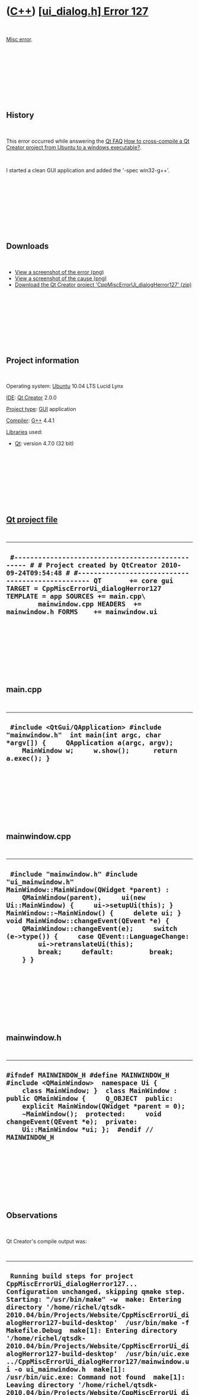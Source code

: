 



 

 

 

 

 

([C++](Cpp.md)) [\[ui\_dialog.h\] Error 127](CppMiscErrorUi_dialogHerror127.md)
=================================================================================

 

[Misc error](CppMiscError.md).

 

 

 

 

 

History
-------

 

This error occurred while answering the [Qt FAQ](CppQtFaq.md) [How to
cross-compile a Qt Creator project from Ubuntu to a windows
executable?](CppQtCrosscompileToWindows.md).

 

I started a clean GUI application and added the '-spec win32-g++'.

 

 

 

 

 

Downloads
---------

 

-   [View a screenshot of the
    error (png)](CppMiscErrorUi_dialogHerror127.png)
-   [View a screenshot of the
    cause (png)](CppMiscErrorUi_dialogHerror127Cause.png)
-   [Download the Qt Creator project
    'CppMiscErrorUi\_dialogHerror127' (zip)](CppMiscErrorUi_dialogHerror127.zip)

 

 

 

 

 

Project information
-------------------

 

Operating system: [Ubuntu](http://www.ubuntu.com) 10.04 LTS Lucid Lynx

[IDE](CppIde.md): [Qt Creator](CppQtCreator.md) 2.0.0

[Project type](CppQtProjectType.md): [GUI](CppGui.md) application

[Compiler](CppCompiler.md): [G++](CppGpp.md) 4.4.1

[Libraries](CppLibrary.md) used:

-   [Qt](CppQt.md): version 4.7.0 (32 bit)

 

 

 

 

 

[Qt project file](CppQtProjectFile.md)
---------------------------------------

 

  --------------------------------------------------------------------------------------------------------------------------------------------------------------------------------------------------------------------------------------------------------------------------------------------------------------------------------------------
  ` #------------------------------------------------- # # Project created by QtCreator 2010-09-24T09:54:48 # #------------------------------------------------- QT       += core gui TARGET = CppMiscErrorUi_dialogHerror127 TEMPLATE = app SOURCES += main.cpp\         mainwindow.cpp HEADERS  += mainwindow.h FORMS    += mainwindow.ui`
  --------------------------------------------------------------------------------------------------------------------------------------------------------------------------------------------------------------------------------------------------------------------------------------------------------------------------------------------

 

 

 

 

 

main.cpp
--------

 

  --------------------------------------------------------------------------------------------------------------------------------------------------------------------------------------
  ` #include <QtGui/QApplication> #include "mainwindow.h"  int main(int argc, char *argv[]) {     QApplication a(argc, argv);     MainWindow w;     w.show();      return a.exec(); }`
  --------------------------------------------------------------------------------------------------------------------------------------------------------------------------------------

 

 

 

 

 

mainwindow.cpp
--------------

 

  ---------------------------------------------------------------------------------------------------------------------------------------------------------------------------------------------------------------------------------------------------------------------------------------------------------------------------------------------------------------------------------------------------------------------------------------------------------
  ` #include "mainwindow.h" #include "ui_mainwindow.h"  MainWindow::MainWindow(QWidget *parent) :     QMainWindow(parent),     ui(new Ui::MainWindow) {     ui->setupUi(this); }  MainWindow::~MainWindow() {     delete ui; }  void MainWindow::changeEvent(QEvent *e) {     QMainWindow::changeEvent(e);     switch (e->type()) {     case QEvent::LanguageChange:         ui->retranslateUi(this);         break;     default:         break;     } }`
  ---------------------------------------------------------------------------------------------------------------------------------------------------------------------------------------------------------------------------------------------------------------------------------------------------------------------------------------------------------------------------------------------------------------------------------------------------------

 

 

 

 

 

mainwindow.h
------------

 

  ---------------------------------------------------------------------------------------------------------------------------------------------------------------------------------------------------------------------------------------------------------------------------------------------------------------------------------------------------------
  ` #ifndef MAINWINDOW_H #define MAINWINDOW_H  #include <QMainWindow>  namespace Ui {     class MainWindow; }  class MainWindow : public QMainWindow {     Q_OBJECT  public:     explicit MainWindow(QWidget *parent = 0);     ~MainWindow();  protected:     void changeEvent(QEvent *e);  private:     Ui::MainWindow *ui; };  #endif // MAINWINDOW_H `
  ---------------------------------------------------------------------------------------------------------------------------------------------------------------------------------------------------------------------------------------------------------------------------------------------------------------------------------------------------------

 

 

 

 

 

Observations
------------

 

Qt Creator's compile output was:

 

  -------------------------------------------------------------------------------------------------------------------------------------------------------------------------------------------------------------------------------------------------------------------------------------------------------------------------------------------------------------------------------------------------------------------------------------------------------------------------------------------------------------------------------------------------------------------------------------------------------------------------------------------------------------------------------------------------------------------------------------------------------------------------------------------------------------------------------------------------------------------------------------------------------------------------------------------------------------------------------------------------------------------------------------------------------------------
  ` Running build steps for project CppMiscErrorUi_dialogHerror127... Configuration unchanged, skipping qmake step. Starting: "/usr/bin/make" -w  make: Entering directory '/home/richel/qtsdk-2010.04/bin/Projects/Website/CppMiscErrorUi_dialogHerror127-build-desktop'  /usr/bin/make -f Makefile.Debug  make[1]: Entering directory '/home/richel/qtsdk-2010.04/bin/Projects/Website/CppMiscErrorUi_dialogHerror127-build-desktop'  /usr/bin/uic.exe ../CppMiscErrorUi_dialogHerror127/mainwindow.ui -o ui_mainwindow.h  make[1]: /usr/bin/uic.exe: Command not found  make[1]: Leaving directory '/home/richel/qtsdk-2010.04/bin/Projects/Website/CppMiscErrorUi_dialogHerror127-build-desktop'  make: Leaving directory '/home/richel/qtsdk-2010.04/bin/Projects/Website/CppMiscErrorUi_dialogHerror127-build-desktop'  make[1]: *** [ui_mainwindow.h] Error 127  make: *** [debug] Error 2  The process "/usr/bin/make" exited with code %2. Error while building project CppMiscErrorUi_dialogHerror127 (target: Desktop) When executing build step 'Make'`
  -------------------------------------------------------------------------------------------------------------------------------------------------------------------------------------------------------------------------------------------------------------------------------------------------------------------------------------------------------------------------------------------------------------------------------------------------------------------------------------------------------------------------------------------------------------------------------------------------------------------------------------------------------------------------------------------------------------------------------------------------------------------------------------------------------------------------------------------------------------------------------------------------------------------------------------------------------------------------------------------------------------------------------------------------------------------

 

Note '/usr/bin/uic.exe: Command not found'. UIC is the Qt user interface
compiler. The call to 'uic.exe' is unexpected on a Ubuntu computer (as
.exe denotes a Windows executable). A call to 'uic' from the Ubuntu
terminal succeeds.

 

Below is Makefile.Debug, where uic.exe is not called:

 

  ------------------------------------------------------------------------------------------------------------------------------------------------------------------------------------------------------------------------------------------------------------------------------------------------------------------------------------------------------------------------------------------------------------------------------------------------------------------------------------------------------------------------------------------------------------------------------------------------------------------------------------------------------------------------------------------------------------------------------------------------------------------------------------------------------------------------------------------------------------------------------------------------------------------------------------------------------------------------------------------------------------------------------------------------------------------------------------------------------------------------------------------------------------------------------------------------------------------------------------------------------------------------------------------------------------------------------------------------------------------------------------------------------------------------------------------------------------------------------------------------------------------------------------------------------------------------------------------------------------------------------------------------------------------------------------------------------------------------------------------------------------------------------------------------------------------------------------------------------------------------------------------------------------------------------------------------------------------------------------------------------------------------------------------------------------------------------------------------------------------------------------------------------------------------------------------------------------------------------------------------------------------------------------------------------------------------------------------------------------------------------------------------------------------------------------------------------------------------------------------------------------------------------------------------------------------------------------------------------------------------------------------------------------------------------------------------------------------------------------------------------------------------------------------------------------------------------------------------------------------------------------------------------------------------------------------------------------------------------------------------------------------------------------------------------------------------------------------------------------------------------------------------------------------------------------------------------------------------------------------------------------------------------------------------------------------------------------------------------------------------------------------------------------------------------------------------------------------------------------------------------------------------------------------------------------------------------------------------------------------------------------------------------------------------------------------------------------------------------------------------------------------------------------------------------------------------------------------------------------------------------------------------------------------------------------------------------------------------------------------------------------------------------------------------------------------------------------------------------------------------------------------------------------------------------------------------------------------------------------------------------------------------------------------------------------------------------------------------------------------------------------------------------------------------------------------------------------------------------------------------------------------------------------------------------------------------------------------------------------------------------------------------------------------------------------------------------------------------------------------------------------------------------------------------------------------------------------------------------------------------------------------------------------------------------------------------------------------------------------------------------------------------------------------------------------------------------------------------------------------------------------------------------------------------------------------------------------------------------------------------------------------------------------------------------------------------------------------------------------------------------------------------------------------------------------------------------------------------------------------------------------------------------------------------------------------------------------------------------------------------------------------------------------------------------------------------------------------------------------------------------------------------------------------------------------------------------------------------------------------------------------------------------------------------------------
  ` ############################################################################# # Makefile for building: CppMiscErrorUi_dialogHerror127 # Generated by qmake (2.01a) (Qt 4.6.2) on: Fri Sep 24 12:34:52 2010 # Project:  ../CppMiscErrorUi_dialogHerror127/CppMiscErrorUi_dialogHerror127.pro # Template: app #############################################################################  ####### Compiler, tools and options  CC            = gcc CXX           = g++ DEFINES       = -DUNICODE -DQT_LARGEFILE_SUPPORT -DQT_GUI_LIB -DQT_CORE_LIB CFLAGS        = -g -Wall $(DEFINES) CXXFLAGS      = -g -Wall $(DEFINES) INCPATH       = -I"/usr/include/qt4/QtCore" -I"/usr/include/qt4/QtGui" -I"/usr/include/qt4" -I"debug" -I"." -I"../CppMiscErrorUi_dialogHerror127" -I"." -I"/usr/share/qt4/mkspecs/win32-g++" LINK        =        g++ LFLAGS        =        -enable-stdcall-fixup -Wl,-enable-auto-import -Wl,-enable-runtime-pseudo-reloc LIBS        =        -L"/usr/lib" -lQtGui -lQtCore  QMAKE         = /usr/bin/qmake-qt4 IDC           = /usr/bin/idc.exe IDL           = midl ZIP           = zip -r -9 DEF_FILE      =  RES_FILE      =  COPY          = copy /y COPY_FILE     = $(COPY) COPY_DIR      = xcopy /s /q /y /i DEL_FILE      = del DEL_DIR       = rmdir MOVE          = move CHK_DIR_EXISTS= if not exist MKDIR         = mkdir INSTALL_FILE    = $(COPY_FILE) INSTALL_PROGRAM = $(COPY_FILE) INSTALL_DIR     = $(COPY_DIR)  ####### Output directory  OBJECTS_DIR   = debug/  ####### Files  SOURCES       = ../CppMiscErrorUi_dialogHerror127/main.cpp \         ../CppMiscErrorUi_dialogHerror127/mainwindow.cpp debug/moc_mainwindow.cpp OBJECTS       = debug/main.o \         debug/mainwindow.o \         debug/moc_mainwindow.o DIST          =  QMAKE_TARGET  = CppMiscErrorUi_dialogHerror127 DESTDIR        = debug/ #avoid trailing-slash linebreak TARGET         = CppMiscErrorUi_dialogHerror127.exe DESTDIR_TARGET = debug/CppMiscErrorUi_dialogHerror127.exe  ####### Implicit rules  .SUFFIXES: .cpp .cc .cxx .C .c  .cpp.o:     $(CXX) -c $(CXXFLAGS) $(INCPATH) -o $@ $<  .cc.o:     $(CXX) -c $(CXXFLAGS) $(INCPATH) -o $@ $<  .cxx.o:     $(CXX) -c $(CXXFLAGS) $(INCPATH) -o $@ $<  .C.o:     $(CXX) -c $(CXXFLAGS) $(INCPATH) -o $@ $<  .c.o:     $(CC) -c $(CFLAGS) $(INCPATH) -o $@ $<  ####### Build rules  first: all all: Makefile.Debug  $(DESTDIR_TARGET)  $(DESTDIR_TARGET): ui_mainwindow.h $(OBJECTS)      $(LINK) $(LFLAGS) -o $(DESTDIR_TARGET) $(OBJECTS)  $(LIBS)   qmake:  FORCE     @$(QMAKE) -spec /usr/share/qt4/mkspecs/win32-g++ -unix CONFIG+=debug -o Makefile.Debug ../CppMiscErrorUi_dialogHerror127/CppMiscErrorUi_dialogHerror127.pro  dist:     $(ZIP) CppMiscErrorUi_dialogHerror127.zip $(SOURCES) $(DIST) ../CppMiscErrorUi_dialogHerror127/CppMiscErrorUi_dialogHerror127.pro /usr/share/qt4/mkspecs/qconfig.pri /usr/share/qt4/mkspecs/features/qt_functions.prf /usr/share/qt4/mkspecs/features/qt_config.prf /usr/share/qt4/mkspecs/features/exclusive_builds.prf /usr/share/qt4/mkspecs/features/default_pre.prf /usr/share/qt4/mkspecs/features/debug.prf /usr/share/qt4/mkspecs/features/debug_and_release.prf /usr/share/qt4/mkspecs/features/default_post.prf /usr/share/qt4/mkspecs/features/build_pass.prf /usr/share/qt4/mkspecs/features/warn_on.prf /usr/share/qt4/mkspecs/features/qt.prf /usr/share/qt4/mkspecs/features/unix/thread.prf /usr/share/qt4/mkspecs/features/moc.prf /usr/share/qt4/mkspecs/features/resources.prf /usr/share/qt4/mkspecs/features/uic.prf /usr/share/qt4/mkspecs/features/yacc.prf /usr/share/qt4/mkspecs/features/lex.prf /usr/share/qt4/mkspecs/features/include_source_dir.prf  HEADERS RESOURCES IMAGES SOURCES OBJECTIVE_SOURCES FORMS YACCSOURCES YACCSOURCES LEXSOURCES   clean: compiler_clean      -$(DEL_FILE) debug/main.o debug/mainwindow.o debug/moc_mainwindow.o  distclean: clean     -$(DEL_FILE) $(DESTDIR_TARGET)     -$(DEL_FILE) Makefile.Debug  mocclean: compiler_moc_header_clean compiler_moc_source_clean  mocables: compiler_moc_header_make_all compiler_moc_source_make_all  compiler_moc_header_make_all: debug/moc_mainwindow.cpp compiler_moc_header_clean:     -$(DEL_FILE) debug/moc_mainwindow.cpp debug/moc_mainwindow.cpp: ../CppMiscErrorUi_dialogHerror127/mainwindow.h     /usr/bin/moc.exe $(DEFINES) $(INCPATH) -D__GNUC__ -DWIN32 ../CppMiscErrorUi_dialogHerror127/mainwindow.h -o debug/moc_mainwindow.cpp  compiler_rcc_make_all: compiler_rcc_clean: compiler_image_collection_make_all: qmake_image_collection.cpp compiler_image_collection_clean:     -$(DEL_FILE) qmake_image_collection.cpp compiler_moc_source_make_all: compiler_moc_source_clean: compiler_uic_make_all: ui_mainwindow.h compiler_uic_clean:     -$(DEL_FILE) ui_mainwindow.h ui_mainwindow.h: ../CppMiscErrorUi_dialogHerror127/mainwindow.ui     /usr/bin/uic.exe ../CppMiscErrorUi_dialogHerror127/mainwindow.ui -o ui_mainwindow.h  compiler_yacc_decl_make_all: compiler_yacc_decl_clean: compiler_yacc_impl_make_all: compiler_yacc_impl_clean: compiler_lex_make_all: compiler_lex_clean: compiler_clean: compiler_moc_header_clean compiler_uic_clean     ####### Compile  debug/main.o: ../CppMiscErrorUi_dialogHerror127/main.cpp ../CppMiscErrorUi_dialogHerror127/mainwindow.h     $(CXX) -c $(CXXFLAGS) $(INCPATH) -o debug/main.o ../CppMiscErrorUi_dialogHerror127/main.cpp  debug/mainwindow.o: ../CppMiscErrorUi_dialogHerror127/mainwindow.cpp ../CppMiscErrorUi_dialogHerror127/mainwindow.h \         ui_mainwindow.h     $(CXX) -c $(CXXFLAGS) $(INCPATH) -o debug/mainwindow.o ../CppMiscErrorUi_dialogHerror127/mainwindow.cpp  debug/moc_mainwindow.o: debug/moc_mainwindow.cpp      $(CXX) -c $(CXXFLAGS) $(INCPATH) -o debug/moc_mainwindow.o debug/moc_mainwindow.cpp  ####### Install  install:   FORCE  uninstall:   FORCE  FORCE: `
  ------------------------------------------------------------------------------------------------------------------------------------------------------------------------------------------------------------------------------------------------------------------------------------------------------------------------------------------------------------------------------------------------------------------------------------------------------------------------------------------------------------------------------------------------------------------------------------------------------------------------------------------------------------------------------------------------------------------------------------------------------------------------------------------------------------------------------------------------------------------------------------------------------------------------------------------------------------------------------------------------------------------------------------------------------------------------------------------------------------------------------------------------------------------------------------------------------------------------------------------------------------------------------------------------------------------------------------------------------------------------------------------------------------------------------------------------------------------------------------------------------------------------------------------------------------------------------------------------------------------------------------------------------------------------------------------------------------------------------------------------------------------------------------------------------------------------------------------------------------------------------------------------------------------------------------------------------------------------------------------------------------------------------------------------------------------------------------------------------------------------------------------------------------------------------------------------------------------------------------------------------------------------------------------------------------------------------------------------------------------------------------------------------------------------------------------------------------------------------------------------------------------------------------------------------------------------------------------------------------------------------------------------------------------------------------------------------------------------------------------------------------------------------------------------------------------------------------------------------------------------------------------------------------------------------------------------------------------------------------------------------------------------------------------------------------------------------------------------------------------------------------------------------------------------------------------------------------------------------------------------------------------------------------------------------------------------------------------------------------------------------------------------------------------------------------------------------------------------------------------------------------------------------------------------------------------------------------------------------------------------------------------------------------------------------------------------------------------------------------------------------------------------------------------------------------------------------------------------------------------------------------------------------------------------------------------------------------------------------------------------------------------------------------------------------------------------------------------------------------------------------------------------------------------------------------------------------------------------------------------------------------------------------------------------------------------------------------------------------------------------------------------------------------------------------------------------------------------------------------------------------------------------------------------------------------------------------------------------------------------------------------------------------------------------------------------------------------------------------------------------------------------------------------------------------------------------------------------------------------------------------------------------------------------------------------------------------------------------------------------------------------------------------------------------------------------------------------------------------------------------------------------------------------------------------------------------------------------------------------------------------------------------------------------------------------------------------------------------------------------------------------------------------------------------------------------------------------------------------------------------------------------------------------------------------------------------------------------------------------------------------------------------------------------------------------------------------------------------------------------------------------------------------------------------------------------------------------------------------------------------------------------------------------------------------------

 

 

 

 

 

Contents of /home/richel/qtsdk-2010.04/qt/mkspecs/win32-g++/qmake.conh
----------------------------------------------------------------------

 

  ---------------------------------------------------------------------------------------------------------------------------------------------------------------------------------------------------------------------------------------------------------------------------------------------------------------------------------------------------------------------------------------------------------------------------------------------------------------------------------------------------------------------------------------------------------------------------------------------------------------------------------------------------------------------------------------------------------------------------------------------------------------------------------------------------------------------------------------------------------------------------------------------------------------------------------------------------------------------------------------------------------------------------------------------------------------------------------------------------------------------------------------------------------------------------------------------------------------------------------------------------------------------------------------------------------------------------------------------------------------------------------------------------------------------------------------------------------------------------------------------------------------------------------------------------------------------------------------------------------------------------------------------------------------------------------------------------------------------------------------------------------------------------------------------------------------------------------------------------------------------------------------------------------------------------------------------------------------------------------------------------------------------------------------------------------------------------------------------------------------------------------------------------------------------------------------------------------------------------------------------------------------------------------------------------------------------------------------------------------------------------------------------------------------------------------------------------------------------------------------------------------------------------------------------------------------------------------------------------------------------------------------------------------------------------------------------------------------------------------------------------------------------------------------------------------------------------------------------------------------------------------------------------------------------------------------------------------------------------------------------------------------------------------------------------------------------------------------------------------------------------------------------------------------------------------------------------------------------------------------------------------------------------------------------------------------------------------------------------------------------------------------------------------------------------------------------------------------------------------------------------------------------------------------------------------------------------------------------------------------------------------------------------------------------------------------------------------------
  ` # # qmake configuration for win32-g++ # # Written for MinGW #  MAKEFILE_GENERATOR  = MINGW TEMPLATE        = app CONFIG          += qt warn_on release link_prl copy_dir_files debug_and_release debug_and_release_target precompile_header QT          += core gui DEFINES         += UNICODE QT_LARGEFILE_SUPPORT QMAKE_COMPILER_DEFINES  += __GNUC__ WIN32  QMAKE_EXT_OBJ           = .o QMAKE_EXT_RES           = _res.o  QMAKE_CC        = gcc QMAKE_LEX       = flex QMAKE_LEXFLAGS      = QMAKE_YACC      = byacc QMAKE_YACCFLAGS     = -d QMAKE_CFLAGS        = QMAKE_CFLAGS_DEPS   = -M QMAKE_CFLAGS_WARN_ON    = -Wall QMAKE_CFLAGS_WARN_OFF   = -w QMAKE_CFLAGS_RELEASE    = -O2 QMAKE_CFLAGS_DEBUG  = -g QMAKE_CFLAGS_YACC   = -Wno-unused -Wno-parentheses  QMAKE_CXX       = g++ QMAKE_CXXFLAGS      = $$QMAKE_CFLAGS QMAKE_CXXFLAGS_DEPS = $$QMAKE_CFLAGS_DEPS QMAKE_CXXFLAGS_WARN_ON  = $$QMAKE_CFLAGS_WARN_ON QMAKE_CXXFLAGS_WARN_OFF = $$QMAKE_CFLAGS_WARN_OFF QMAKE_CXXFLAGS_RELEASE  = $$QMAKE_CFLAGS_RELEASE QMAKE_CXXFLAGS_DEBUG    = $$QMAKE_CFLAGS_DEBUG QMAKE_CXXFLAGS_YACC = $$QMAKE_CFLAGS_YACC QMAKE_CXXFLAGS_THREAD   = $$QMAKE_CFLAGS_THREAD QMAKE_CXXFLAGS_RTTI_ON  = -frtti QMAKE_CXXFLAGS_RTTI_OFF = -fno-rtti QMAKE_CXXFLAGS_EXCEPTIONS_ON = -fexceptions -mthreads QMAKE_CXXFLAGS_EXCEPTIONS_OFF = -fno-exceptions  QMAKE_INCDIR        = QMAKE_INCDIR_QT     = $$[QT_INSTALL_HEADERS] QMAKE_LIBDIR_QT     = $$[QT_INSTALL_LIBS]  QMAKE_RUN_CC        = $(CC) -c $(CFLAGS) $(INCPATH) -o $obj $src QMAKE_RUN_CC_IMP    = $(CC) -c $(CFLAGS) $(INCPATH) -o $@ $< QMAKE_RUN_CXX       = $(CXX) -c $(CXXFLAGS) $(INCPATH) -o $obj $src QMAKE_RUN_CXX_IMP   = $(CXX) -c $(CXXFLAGS) $(INCPATH) -o $@ $<  QMAKE_LINK      = g++ QMAKE_LINK_C        = gcc QMAKE_LFLAGS        = -enable-stdcall-fixup -Wl,-enable-auto-import -Wl,-enable-runtime-pseudo-reloc QMAKE_LFLAGS_EXCEPTIONS_ON = -mthreads -Wl QMAKE_LFLAGS_EXCEPTIONS_OFF = QMAKE_LFLAGS_RELEASE    = -Wl,-s QMAKE_LFLAGS_DEBUG  = QMAKE_LFLAGS_CONSOLE    = -Wl,-subsystem,console QMAKE_LFLAGS_WINDOWS    = -Wl,-subsystem,windows QMAKE_LFLAGS_DLL        = -shared QMAKE_LINK_OBJECT_MAX   = 10 QMAKE_LINK_OBJECT_SCRIPT= object_script   QMAKE_LIBS      = QMAKE_LIBS_CORE         = -lkernel32 -luser32 -lshell32 -luuid -lole32 -ladvapi32 -lws2_32 QMAKE_LIBS_GUI          = -lgdi32 -lcomdlg32 -loleaut32 -limm32 -lwinmm -lwinspool -lws2_32 -lole32 -luuid -luser32 -ladvapi32 QMAKE_LIBS_NETWORK      = -lws2_32 QMAKE_LIBS_OPENGL       = -lopengl32 -lglu32 -lgdi32 -luser32 QMAKE_LIBS_COMPAT       = -ladvapi32 -lshell32 -lcomdlg32 -luser32 -lgdi32 -lws2_32 QMAKE_LIBS_QT_ENTRY     = -lmingw32 -lqtmain  !isEmpty(QMAKE_SH) {     MINGW_IN_SHELL      = 1     QMAKE_DIR_SEP       = /     QMAKE_QMAKE     ~= s,\\\\,/,     QMAKE_COPY      = cp     QMAKE_COPY_DIR      = xcopy /s /q /y /i     QMAKE_MOVE      = mv     QMAKE_DEL_FILE      = rm     QMAKE_MKDIR     = mkdir     QMAKE_DEL_DIR       = rmdir     QMAKE_CHK_DIR_EXISTS = test -d } else {     QMAKE_COPY      = copy /y     QMAKE_COPY_DIR      = xcopy /s /q /y /i     QMAKE_MOVE      = move     QMAKE_DEL_FILE      = del     QMAKE_MKDIR     = mkdir     QMAKE_DEL_DIR       = rmdir     QMAKE_CHK_DIR_EXISTS    = if not exist }  QMAKE_MOC       = $$[QT_INSTALL_BINS]$${DIR_SEPARATOR}moc.exe QMAKE_UIC       = $$[QT_INSTALL_BINS]$${DIR_SEPARATOR}uic.exe QMAKE_IDC       = $$[QT_INSTALL_BINS]$${DIR_SEPARATOR}idc.exe  QMAKE_IDL       = midl QMAKE_LIB       = ar -ru QMAKE_RC        = windres QMAKE_ZIP       = zip -r -9  QMAKE_STRIP     = strip QMAKE_STRIPFLAGS_LIB    += --strip-unneeded load(qt_config)`
  ---------------------------------------------------------------------------------------------------------------------------------------------------------------------------------------------------------------------------------------------------------------------------------------------------------------------------------------------------------------------------------------------------------------------------------------------------------------------------------------------------------------------------------------------------------------------------------------------------------------------------------------------------------------------------------------------------------------------------------------------------------------------------------------------------------------------------------------------------------------------------------------------------------------------------------------------------------------------------------------------------------------------------------------------------------------------------------------------------------------------------------------------------------------------------------------------------------------------------------------------------------------------------------------------------------------------------------------------------------------------------------------------------------------------------------------------------------------------------------------------------------------------------------------------------------------------------------------------------------------------------------------------------------------------------------------------------------------------------------------------------------------------------------------------------------------------------------------------------------------------------------------------------------------------------------------------------------------------------------------------------------------------------------------------------------------------------------------------------------------------------------------------------------------------------------------------------------------------------------------------------------------------------------------------------------------------------------------------------------------------------------------------------------------------------------------------------------------------------------------------------------------------------------------------------------------------------------------------------------------------------------------------------------------------------------------------------------------------------------------------------------------------------------------------------------------------------------------------------------------------------------------------------------------------------------------------------------------------------------------------------------------------------------------------------------------------------------------------------------------------------------------------------------------------------------------------------------------------------------------------------------------------------------------------------------------------------------------------------------------------------------------------------------------------------------------------------------------------------------------------------------------------------------------------------------------------------------------------------------------------------------------------------------------------------------------------------------------

 

 

 

 

 

Contents of /home/richel/qtsdk-2010.04/qt/mkspecs/win32-g++/qplatformdefs.h
---------------------------------------------------------------------------

 

  -------------------------------------------------------------------------------------------------------------------------------------------------------------------------------------------------------------------------------------------------------------------------------------------------------------------------------------------------------------------------------------------------------------------------------------------------------------------------------------------------------------------------------------------------------------------------------------------------------------------------------------------------------------------------------------------------------------------------------------------------------------------------------------------------------------------------------------------------------------------------------------------------------------------------------------------------------------------------------------------------------------------------------------------------------------------------------------------------------------------------------------------------------------------------------------------------------------------------------------------------------------------------------------------------------------------------------------------------------------------------------------------------------------------------------------------------------------------------------------------------------------------------------------------------------------------------------------------------------------------------------------------------------------------------------------------------------------------------------------------------------------------------------------------------------------------------------------------------------------------------------------------------------------------------------------------------------------------------------------------------------------------------------------------------------------------------------------------------------------------------------------------------------------------------------------------------------------------------------------------------------------------------------------------------------------------------------------------------------------------------------------------------------------------------------------------------------------------------------------------------------------------------------------------------------------------------------------------------------------------------------------------------------------------------------------------------------------------------------------------------------------------------------------------------------------------------------------------------------------------------------------------------------------------------------------------------------------------------------------------------------------------------------------------------------------------------------------------------------------------------------------------------------------------------------------------------------------------------------------------------------------------------------------------------------------------------------------------------------------------------------------------------------------------------------------------------------------------------------------------------------------------------------------------------------------------------------------------------------------------------------------------------------------------------------------------------------------------------------------------------------------------------------------------------------------------------------------------------------------------------------------------------------------------------------------------------------------------------------------------------------------------------------------------------------------------------------------------------------------------------------------------------------------------------------------------------------------------------------------------------------------------------------------------------------------------------------------------------------------------------------------------------------------------------------------------------------------------------------------------------------------------------------------------------------------------------------------------------------------------------------------------------------------------------------------------------------------------------------------------------------------------------------------------------------------------------------------------------------------------------------------------------------------------------------------------------------------------------------------------------------------------------------------------------------------------------------------------------------------------------------------------------------------------------------------------------------------------------------------------
  ` /**************************************************************************** ** ** Copyright (C) 2010 Nokia Corporation and/or its subsidiary(-ies). ** All rights reserved. ** Contact: Nokia Corporation (qt-info@nokia.com) ** ** This file is part of the qmake spec of the Qt Toolkit. ** ** $QT_BEGIN_LICENSE:LGPL$ ** Commercial Usage ** Licensees holding valid Qt Commercial licenses may use this file in ** accordance with the Qt Commercial License Agreement provided with the ** Software or, alternatively, in accordance with the terms contained in ** a written agreement between you and Nokia. ** ** GNU Lesser General Public License Usage ** Alternatively, this file may be used under the terms of the GNU Lesser ** General Public License version 2.1 as published by the Free Software ** Foundation and appearing in the file LICENSE.LGPL included in the ** packaging of this file.  Please review the following information to ** ensure the GNU Lesser General Public License version 2.1 requirements ** will be met: http://www.gnu.org/licenses/old-licenses/lgpl-2.1.html. ** ** In addition, as a special exception, Nokia gives you certain additional ** rights.  These rights are described in the Nokia Qt LGPL Exception ** version 1.1, included in the file LGPL_EXCEPTION.txt in this package. ** ** GNU General Public License Usage ** Alternatively, this file may be used under the terms of the GNU ** General Public License version 3.0 as published by the Free Software ** Foundation and appearing in the file LICENSE.GPL included in the ** packaging of this file.  Please review the following information to ** ensure the GNU General Public License version 3.0 requirements will be ** met: http://www.gnu.org/copyleft/gpl.html. ** ** If you have questions regarding the use of this file, please contact ** Nokia at qt-info@nokia.com. ** $QT_END_LICENSE$ ** ****************************************************************************/  #ifndef QPLATFORMDEFS_H #define QPLATFORMDEFS_H  #ifdef UNICODE #ifndef _UNICODE #define _UNICODE #endif #endif  // Get Qt defines/settings  #include "qglobal.h"  #include <tchar.h> #include <io.h> #include <direct.h> #include <stdio.h> #include <fcntl.h> #include <errno.h> #include <sys/stat.h> #include <stdlib.h> #include <qt_windows.h> #include <limits.h>  #if !defined(_WIN32_WINNT) || (_WIN32_WINNT-0 < 0x0500) typedef enum {     NameUnknown       = 0,      NameFullyQualifiedDN  = 1,      NameSamCompatible     = 2,      NameDisplay       = 3,      NameUniqueId      = 6,      NameCanonical     = 7,      NameUserPrincipal     = 8,      NameCanonicalEx   = 9,      NameServicePrincipal  = 10,      NameDnsDomain     = 12 } EXTENDED_NAME_FORMAT, *PEXTENDED_NAME_FORMAT; #endif  #define Q_FS_FAT #ifdef QT_LARGEFILE_SUPPORT #define QT_STATBUF      struct _stati64     // non-ANSI defs #define QT_STATBUF4TSTAT    struct _stati64     // non-ANSI defs #define QT_STAT         ::_stati64 #define QT_FSTAT        ::_fstati64 #else #define QT_STATBUF      struct _stat        // non-ANSI defs #define QT_STATBUF4TSTAT    struct _stat        // non-ANSI defs #define QT_STAT         ::_stat #define QT_FSTAT        ::_fstat #endif #define QT_STAT_REG     _S_IFREG #define QT_STAT_DIR     _S_IFDIR #define QT_STAT_MASK        _S_IFMT #if defined(_S_IFLNK) #  define QT_STAT_LNK     _S_IFLNK #endif #define QT_FILENO       _fileno #define QT_OPEN         ::_open #define QT_CLOSE        ::_close #ifdef QT_LARGEFILE_SUPPORT #define QT_LSEEK        ::_lseeki64 #ifndef UNICODE #define QT_TSTAT        ::_stati64 #else #define QT_TSTAT        ::_wstati64 #endif #else #define QT_LSEEK        ::_lseek #ifndef UNICODE #define QT_TSTAT        ::_stat #else #define QT_TSTAT        ::_wstat #endif #endif #define QT_READ         ::_read #define QT_WRITE        ::_write #define QT_ACCESS       ::_access #define QT_GETCWD       ::_getcwd #define QT_CHDIR        ::_chdir #define QT_MKDIR        ::_mkdir #define QT_RMDIR        ::_rmdir #define QT_OPEN_LARGEFILE       0 #define QT_OPEN_RDONLY      _O_RDONLY #define QT_OPEN_WRONLY      _O_WRONLY #define QT_OPEN_RDWR        _O_RDWR #define QT_OPEN_CREAT       _O_CREAT #define QT_OPEN_TRUNC       _O_TRUNC #define QT_OPEN_APPEND      _O_APPEND #if defined(O_TEXT) # define QT_OPEN_TEXT       _O_TEXT # define QT_OPEN_BINARY     _O_BINARY #endif  #define QT_FOPEN                ::fopen #ifdef QT_LARGEFILE_SUPPORT #define QT_FSEEK                ::fseeko64 #define QT_FTELL                ::ftello64 #else #define QT_FSEEK                ::fseek #define QT_FTELL                ::ftell #endif #define QT_FGETPOS              ::fgetpos #define QT_FSETPOS              ::fsetpos #define QT_FPOS_T               fpos_t #ifdef QT_LARGEFILE_SUPPORT #define QT_OFF_T                off64_t #else #define QT_OFF_T                long #endif  #define QT_SIGNAL_ARGS      int  #define QT_VSNPRINTF        ::_vsnprintf #define QT_SNPRINTF     ::_snprintf  # define F_OK   0 # define X_OK   1 # define W_OK   2 # define R_OK   4   #endif // QPLATFORMDEFS_H`
  -------------------------------------------------------------------------------------------------------------------------------------------------------------------------------------------------------------------------------------------------------------------------------------------------------------------------------------------------------------------------------------------------------------------------------------------------------------------------------------------------------------------------------------------------------------------------------------------------------------------------------------------------------------------------------------------------------------------------------------------------------------------------------------------------------------------------------------------------------------------------------------------------------------------------------------------------------------------------------------------------------------------------------------------------------------------------------------------------------------------------------------------------------------------------------------------------------------------------------------------------------------------------------------------------------------------------------------------------------------------------------------------------------------------------------------------------------------------------------------------------------------------------------------------------------------------------------------------------------------------------------------------------------------------------------------------------------------------------------------------------------------------------------------------------------------------------------------------------------------------------------------------------------------------------------------------------------------------------------------------------------------------------------------------------------------------------------------------------------------------------------------------------------------------------------------------------------------------------------------------------------------------------------------------------------------------------------------------------------------------------------------------------------------------------------------------------------------------------------------------------------------------------------------------------------------------------------------------------------------------------------------------------------------------------------------------------------------------------------------------------------------------------------------------------------------------------------------------------------------------------------------------------------------------------------------------------------------------------------------------------------------------------------------------------------------------------------------------------------------------------------------------------------------------------------------------------------------------------------------------------------------------------------------------------------------------------------------------------------------------------------------------------------------------------------------------------------------------------------------------------------------------------------------------------------------------------------------------------------------------------------------------------------------------------------------------------------------------------------------------------------------------------------------------------------------------------------------------------------------------------------------------------------------------------------------------------------------------------------------------------------------------------------------------------------------------------------------------------------------------------------------------------------------------------------------------------------------------------------------------------------------------------------------------------------------------------------------------------------------------------------------------------------------------------------------------------------------------------------------------------------------------------------------------------------------------------------------------------------------------------------------------------------------------------------------------------------------------------------------------------------------------------------------------------------------------------------------------------------------------------------------------------------------------------------------------------------------------------------------------------------------------------------------------------------------------------------------------------------------------------------------------------------------------------------------------------------------------------------------------

 

 

 

 

 

Solution
--------

 

Unknown.

 

 

 

 

 

[References](CppReferences.md)
-------------------------------

 

 

 

 

 

### \[1\] http://bugreports.qt.nokia.com/browse/QTSDK-46

 

  --------------------------------------------------------------------------------------------------------------------------------------------------------------------------------------------------------------------------------------------------------------------------------------------------------------------------------------
  ` Please see at: http://bugreports.qt.nokia.com/browse/QTSDK-13 (Tim Jenssen added a comment - 04/May/10 03:04 PM: Related to this: http://labs.trolltech.com/blogs/2007/01/30/qtmsys/  qmake is using the wrong MakeFile format(unix), because it found sh.exe. Please remove the sh.exe from PATH variable and it should work. ) `
  --------------------------------------------------------------------------------------------------------------------------------------------------------------------------------------------------------------------------------------------------------------------------------------------------------------------------------------

 

Because \[1\] refers to \[2\], \[2\] refers to \[3\] and \[3\] is about
Windows, it is not applicable to solve this problem.

 

 

 

 

 

### \[2\] http://bugreports.qt.nokia.com/browse/QTSDK-13

 

  ------------------------------------------------------------------------------------------------------------------------------------------------------------------------------------------------------------------
  ` Related to this: http://labs.trolltech.com/blogs/2007/01/30/qtmsys/ qmake is using the wrong MakeFile format(unix), because it found sh.exe. Please remove the sh.exe from PATH variable and it should work. `
  ------------------------------------------------------------------------------------------------------------------------------------------------------------------------------------------------------------------

 

Because \[2\] refers to \[3\] and \[3\] is about Windows, it is not
applicable to solve this problem.

 

 

 

 

 

### \[3\] http://labs.qt.nokia.com/2007/01/30/qtmsys

 

  ----------------------------------------------------------------------------------------------------------------------------------------------------------------------------------------------------------------------------------------------------------------------------------------------------------------------------------------------------------
  ` Users of Qt/MinGW have been restricted to compiling and using Qt with the Windows shell cmd.exe. Compilation of Qt would fail even with the presence of the MSYS shell sh.exe in the PATH. This caveat, has over the years, resulted in very many user complaints including this, this, this, this, this and not to mention lots of support requests.`
  ----------------------------------------------------------------------------------------------------------------------------------------------------------------------------------------------------------------------------------------------------------------------------------------------------------------------------------------------------------

 

Because \[3\] is about Windows, it is not applicable to solve this
problem.

 

 

 

 

 





 



